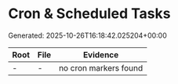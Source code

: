 # Cron & Scheduled Tasks

Generated: 2025-10-26T16:18:42.025204+00:00

| Root | File | Evidence |
| --- | --- | --- |
| - | - | no cron markers found |
